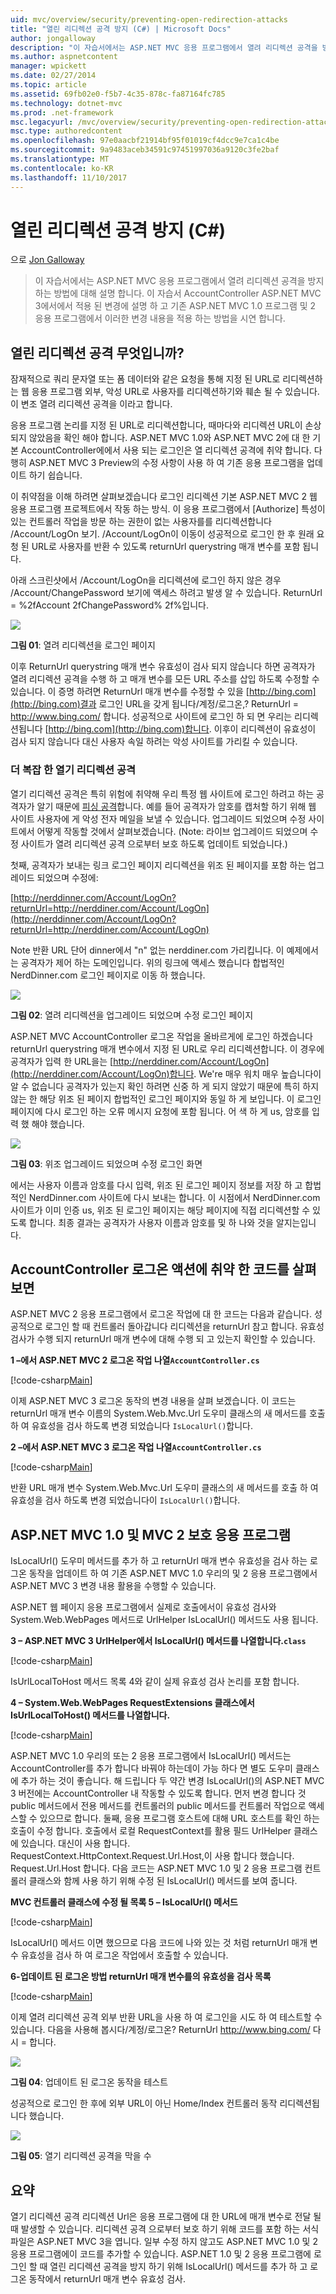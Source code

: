 ```yaml
---
uid: mvc/overview/security/preventing-open-redirection-attacks
title: "열린 리디렉션 공격 방지 (C#) | Microsoft Docs"
author: jongalloway
description: "이 자습서에서는 ASP.NET MVC 응용 프로그램에서 열려 리디렉션 공격을 방지 하는 방법에 대해 설명 합니다. 이 자습서에는 적용 된 변경 사항에 설명..."
ms.author: aspnetcontent
manager: wpickett
ms.date: 02/27/2014
ms.topic: article
ms.assetid: 69fb02e0-f5b7-4c35-878c-fa87164fc785
ms.technology: dotnet-mvc
ms.prod: .net-framework
msc.legacyurl: /mvc/overview/security/preventing-open-redirection-attacks
msc.type: authoredcontent
ms.openlocfilehash: 97e0aacbf21914bf95f01019cf4dcc9e7ca1c4be
ms.sourcegitcommit: 9a9483aceb34591c97451997036a9120c3fe2baf
ms.translationtype: MT
ms.contentlocale: ko-KR
ms.lasthandoff: 11/10/2017
---
```

<a name="preventing-open-redirection-attacks-c"></a>열린 리디렉션 공격 방지 (C#)
====================
으로 [Jon Galloway](https://github.com/jongalloway)

> 이 자습서에서는 ASP.NET MVC 응용 프로그램에서 열려 리디렉션 공격을 방지 하는 방법에 대해 설명 합니다. 이 자습서 AccountController ASP.NET MVC 3에서에서 적용 된 변경에 설명 하 고 기존 ASP.NET MVC 1.0 프로그램 및 2 응용 프로그램에서 이러한 변경 내용을 적용 하는 방법을 시연 합니다.


## <a name="what-is-an-open-redirection-attack"></a>열린 리디렉션 공격 무엇입니까?

잠재적으로 쿼리 문자열 또는 폼 데이터와 같은 요청을 통해 지정 된 URL로 리디렉션하는 웹 응용 프로그램 외부, 악성 URL로 사용자를 리디렉션하기와 훼손 될 수 있습니다. 이 변조 열려 리디렉션 공격을 이라고 합니다.

응용 프로그램 논리를 지정 된 URL로 리디렉션합니다, 때마다와 리디렉션 URL이 손상 되지 않았음을 확인 해야 합니다. ASP.NET MVC 1.0와 ASP.NET MVC 2에 대 한 기본 AccountController에에서 사용 되는 로그인은 열 리디렉션 공격에 취약 합니다. 다행히 ASP.NET MVC 3 Preview의 수정 사항이 사용 하 여 기존 응용 프로그램을 업데이트 하기 쉽습니다.

이 취약점을 이해 하려면 살펴보겠습니다 로그인 리디렉션 기본 ASP.NET MVC 2 웹 응용 프로그램 프로젝트에서 작동 하는 방식. 이 응용 프로그램에서 [Authorize] 특성이 있는 컨트롤러 작업을 방문 하는 권한이 없는 사용자를를 리디렉션합니다 /Account/LogOn 보기. /Account/LogOn이 이동이 성공적으로 로그인 한 후 원래 요청 된 URL로 사용자를 반환 수 있도록 returnUrl querystring 매개 변수를 포함 됩니다.

아래 스크린샷에서 /Account/LogOn을 리디렉션에 로그인 하지 않은 경우 /Account/ChangePassword 보기에 액세스 하려고 발생 알 수 있습니다. ReturnUrl = %2fAccount 2fChangePassword% 2f%입니다.

[![](preventing-open-redirection-attacks/_static/image2.png)](preventing-open-redirection-attacks/_static/image1.png)

**그림 01**: 열려 리디렉션을 로그인 페이지

이후 ReturnUrl querystring 매개 변수 유효성이 검사 되지 않습니다 하면 공격자가 열려 리디렉션 공격을 수행 하 고 매개 변수를 모든 URL 주소를 삽입 하도록 수정할 수 있습니다. 이 증명 하려면 ReturnUrl 매개 변수를 수정할 수 있을 [http://bing.com](http://bing.com)결과 로그인 URL을 갖게 됩니다/계정/로그온,? ReturnUrl = http://www.bing.com/ 합니다. 성공적으로 사이트에 로그인 하 되 면 우리는 리디렉션됩니다 [http://bing.com](http://bing.com)합니다. 이후이 리디렉션이 유효성이 검사 되지 않습니다 대신 사용자 속일 하려는 악성 사이트를 가리킬 수 있습니다.

### <a name="a-more-complex-open-redirection-attack"></a>더 복잡 한 열기 리디렉션 공격

열기 리디렉션 공격은 특히 위험에 취약해 우리 특정 웹 사이트에 로그인 하려고 하는 공격자가 알기 때문에 [피싱 공격](https://www.microsoft.com/protect/fraud/phishing/symptoms.aspx)합니다. 예를 들어 공격자가 암호를 캡처할 하기 위해 웹 사이트 사용자에 게 악성 전자 메일을 보낼 수 있습니다. 업그레이드 되었으며 수정 사이트에서 어떻게 작동할 것에서 살펴보겠습니다. (Note: 라이브 업그레이드 되었으며 수정 사이트가 열려 리디렉션 공격 으로부터 보호 하도록 업데이트 되었습니다.)

첫째, 공격자가 보내는 링크 로그인 페이지 리디렉션을 위조 된 페이지를 포함 하는 업그레이드 되었으며 수정에:

[http://nerddinner.com/Account/LogOn?returnUrl=http://nerddiner.com/Account/LogOn](http://nerddinner.com/Account/LogOn?returnUrl=http://nerddiner.com/Account/LogOn)

Note 반환 URL 단어 dinner에서 "n" 없는 nerddiner.com 가리킵니다. 이 예제에서는 공격자가 제어 하는 도메인입니다. 위의 링크에 액세스 했습니다 합법적인 NerdDinner.com 로그인 페이지로 이동 하 했습니다.

[![](preventing-open-redirection-attacks/_static/image4.png)](preventing-open-redirection-attacks/_static/image3.png)

**그림 02**: 열려 리디렉션을 업그레이드 되었으며 수정 로그인 페이지

ASP.NET MVC AccountController 로그온 작업을 올바르게에 로그인 하겠습니다 returnUrl querystring 매개 변수에서 지정 된 URL로 우리 리디렉션합니다. 이 경우에 공격자가 입력 한 URL을는 [http://nerddiner.com/Account/LogOn](http://nerddiner.com/Account/LogOn)합니다. We're 매우 워치 매우 높습니다이 알 수 없습니다 공격자가 있는지 확인 하려면 신중 하 게 되지 않았기 때문에 특히 하지 않는 한 해당 위조 된 페이지 합법적인 로그인 페이지와 동일 하 게 보입니다. 이 로그인 페이지에 다시 로그인 하는 오류 메시지 요청에 포함 됩니다. 어 색 하 게 us, 암호를 입력 했 해야 했습니다.

[![](preventing-open-redirection-attacks/_static/image6.png)](preventing-open-redirection-attacks/_static/image5.png)

**그림 03**: 위조 업그레이드 되었으며 수정 로그인 화면

에서는 사용자 이름과 암호를 다시 입력, 위조 된 로그인 페이지 정보를 저장 하 고 합법적인 NerdDinner.com 사이트에 다시 보내는 합니다. 이 시점에서 NerdDinner.com 사이트가 이미 인증 us, 위조 된 로그인 페이지는 해당 페이지에 직접 리디렉션할 수 있도록 합니다. 최종 결과는 공격자가 사용자 이름과 암호를 및 하 나와 것을 알지는입니다.

## <a name="looking-at-the-vulnerable-code-in-the-accountcontroller-logon-action"></a>AccountController 로그온 액션에 취약 한 코드를 살펴보면

ASP.NET MVC 2 응용 프로그램에서 로그온 작업에 대 한 코드는 다음과 같습니다. 성공적으로 로그인 할 때 컨트롤러 돌아갑니다 리디렉션을 returnUrl 참고 합니다. 유효성 검사가 수행 되지 returnUrl 매개 변수에 대해 수행 되 고 있는지 확인할 수 있습니다.

**1 –에서 ASP.NET MVC 2 로그온 작업 나열`AccountController.cs`**

[!code-csharp[Main](preventing-open-redirection-attacks/samples/sample1.cs)]

이제 ASP.NET MVC 3 로그온 동작의 변경 내용을 살펴 보겠습니다. 이 코드는 returnUrl 매개 변수 이름의 System.Web.Mvc.Url 도우미 클래스의 새 메서드를 호출 하 여 유효성을 검사 하도록 변경 되었습니다 `IsLocalUrl()`합니다.

**2 –에서 ASP.NET MVC 3 로그온 작업 나열`AccountController.cs`**

[!code-csharp[Main](preventing-open-redirection-attacks/samples/sample2.cs)]

반환 URL 매개 변수 System.Web.Mvc.Url 도우미 클래스의 새 메서드를 호출 하 여 유효성을 검사 하도록 변경 되었습니다이 `IsLocalUrl()`합니다.

## <a name="protecting-your-aspnet-mvc-10-and-mvc-2-applications"></a>ASP.NET MVC 1.0 및 MVC 2 보호 응용 프로그램

IsLocalUrl() 도우미 메서드를 추가 하 고 returnUrl 매개 변수 유효성을 검사 하는 로그온 동작을 업데이트 하 여 기존 ASP.NET MVC 1.0 우리의 및 2 응용 프로그램에서 ASP.NET MVC 3 변경 내용 활용을 수행할 수 있습니다.

ASP.NET 웹 페이지 응용 프로그램에서 실제로 호출에서이 유효성 검사와 System.Web.WebPages 메서드로 UrlHelper IsLocalUrl() 메서드도 사용 됩니다.

**3 – ASP.NET MVC 3 UrlHelper에서 IsLocalUrl() 메서드를 나열합니다.`class`**

[!code-csharp[Main](preventing-open-redirection-attacks/samples/sample3.cs)]

IsUrlLocalToHost 메서드 목록 4와 같이 실제 유효성 검사 논리를 포함 합니다.

**4 – System.Web.WebPages RequestExtensions 클래스에서 IsUrlLocalToHost() 메서드를 나열합니다.**

[!code-csharp[Main](preventing-open-redirection-attacks/samples/sample4.cs)]

ASP.NET MVC 1.0 우리의 또는 2 응용 프로그램에서 IsLocalUrl() 메서드는 AccountController를 추가 합니다 바꿔야 하는데이 가능 하다 면 별도 도우미 클래스에 추가 하는 것이 좋습니다. 해 드립니다 두 약간 변경 IsLocalUrl()의 ASP.NET MVC 3 버전에는 AccountController 내 작동할 수 있도록 합니다. 먼저 변경 합니다 것 public 메서드에서 전용 메서드를 컨트롤러의 public 메서드를 컨트롤러 작업으로 액세스할 수 있으므로 합니다. 둘째, 응용 프로그램 호스트에 대해 URL 호스트를 확인 하는 호출이 수정 합니다. 호출에서 로컬 RequestContext를 활용 필드 UrlHelper 클래스에 있습니다. 대신이 사용 합니다. RequestContext.HttpContext.Request.Url.Host,이 사용 합니다 했습니다. Request.Url.Host 합니다. 다음 코드는 ASP.NET MVC 1.0 및 2 응용 프로그램 컨트롤러 클래스와 함께 사용 하기 위해 수정 된 IsLocalUrl() 메서드를 보여 줍니다.

**MVC 컨트롤러 클래스에 수정 될 목록 5 – IsLocalUrl() 메서드**

[!code-csharp[Main](preventing-open-redirection-attacks/samples/sample5.cs)]

IsLocalUrl() 메서드 이면 했으므로 다음 코드에 나와 있는 것 처럼 returnUrl 매개 변수 유효성을 검사 하 여 로그온 작업에서 호출할 수 있습니다.

**6-업데이트 된 로그온 방법 returnUrl 매개 변수를의 유효성을 검사 목록**

[!code-csharp[Main](preventing-open-redirection-attacks/samples/sample6.cs)]

이제 열려 리디렉션 공격 외부 반환 URL을 사용 하 여 로그인을 시도 하 여 테스트할 수 있습니다. 다음을 사용해 봅시다/계정/로그온? ReturnUrl http://www.bing.com/ 다시 = 합니다.

[![](preventing-open-redirection-attacks/_static/image8.png)](preventing-open-redirection-attacks/_static/image7.png)

**그림 04**: 업데이트 된 로그온 동작을 테스트

성공적으로 로그인 한 후에 외부 URL이 아닌 Home/Index 컨트롤러 동작 리디렉션됩니다 했습니다.

[![](preventing-open-redirection-attacks/_static/image10.png)](preventing-open-redirection-attacks/_static/image9.png)

**그림 05**: 열기 리디렉션 공격을 막을 수

## <a name="summary"></a>요약

열기 리디렉션 공격 리디렉션 Url은 응용 프로그램에 대 한 URL에 매개 변수로 전달 될 때 발생할 수 있습니다. 리디렉션 공격 으로부터 보호 하기 위해 코드를 포함 하는 서식 파일은 ASP.NET MVC 3을 엽니다. 일부 수정 하지 않고도 ASP.NET MVC 1.0 및 2 응용 프로그램에이 코드를 추가할 수 있습니다. ASP.NET 1.0 및 2 응용 프로그램에 로그인 할 때 열린 리디렉션 공격을 방지 하기 위해 IsLocalUrl() 메서드를 추가 하 고 로그온 동작에서 returnUrl 매개 변수 유효성 검사.

